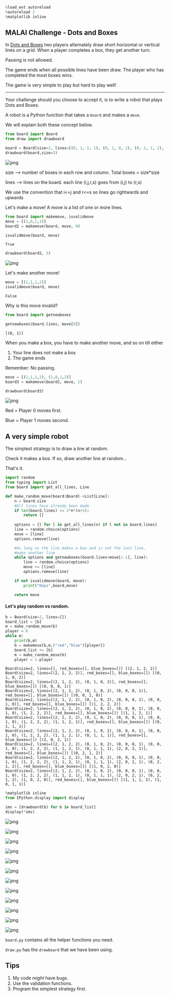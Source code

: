 ```python
%load_ext autoreload
%autoreload 2
%matplotlib inline
```

## MALAI Challenge - Dots and Boxes

In [Dots and Boxes](https://en.wikipedia.org/wiki/Dots_and_boxes) two players alternately draw short horizontal or vertical lines on a grid.
When a player completes a box, they get another turn. 

Passing is not allowed.

The game ends when all possible lines have been draw. The player who has completed
the most boxes wins.

The game is very simple to play but hard to play well!

---------

Your challenge should you choose to accept it, is to write a robot that plays Dots and Boxes.

A robot is a Python function that takes a `board` and makes a `move`.

We will explain both these concept below. 


```python
from board import Board
from draw import drawboard
```


```python
board = Board(size=2, lines=[(0, 1, 1, 1), (0, 1, 0, 2), (0, 2, 1, 2), (1, 2, 2, 2)], red_boxes=[], blue_boxes=[])
drawboard(board,size=3)
```




    
![png](Readme_files/Readme_4_0.png)
    



size  --> number of boxes in each row and column. Total boxes = size*size

lines --> lines on the board. each line (i,j,r,s) goes from (i,j) to (r,s)

We use the convention that i<=j and r<=s so lines go rightwards and upwards

Let's make a move! A move is a list of one or more lines.


```python
from board import makemove, isvalidmove
move = [(1,0,1,1)]
board2 = makemove(board, move, 0)
```


```python
isvalidmove(board, move)
```




    True




```python
drawboard(board2, 3)
```




    
![png](Readme_files/Readme_9_0.png)
    



Let's make another move!


```python
move = [(1,1,1,2)]
isvalidmove(board, move)
```




    False



Why is this move invalid?


```python
from board import getnewboxes

getnewboxes(board.lines, move[0])
```




    [(0, 1)]



When you make a box, you have to make another move, and so on till either 

1. Your line does not make a box
2. The game ends

Remember: No passing.


```python
move = [(1,1,1,2), (1,0,1,2)]
board3 = makemove(board2, move, 1)
```


```python
drawboard(board3)
```




    
![png](Readme_files/Readme_16_0.png)
    



Red = Player 0 moves first.

Blue = Player 1 moves second.

## A very simple robot

The simplest strategy is to draw a line at random.

Check it makes a box. If so, draw another line at random...

That's it.


```python
import random
from typing import List
from board import get_all_lines, Line

def make_random_move(board:Board)->List[Line]:
    n = board.size
    #All lines have already been made
    if len(board.lines) >= 2*n*(n+1):
        return []
    
    options = [l for l in get_all_lines(n) if l not in board.lines]
    line = random.choice(options)
    move = [line]
    options.remove(line)

    #As long as the line makes a box and is not the last line,
    #make another line
    while options and getnewboxes(board.lines+move[:-1], line):
        line = random.choice(options)
        move += [line]
        options.remove(line)

    if not isvalidmove(board, move):
        print("Oops",board,move)

    return move
```

#### Let's play random vs random. 


```python
b = Board(size=2, lines=[])
board_list = [b]
m = make_random_move(b)
player = 0
while m:
    print(b,m)
    b = makemove(b,m,("red","blue")[player])
    board_list += [b]
    m = make_random_move(b)
    player = 1-player
```

    Board(size=2, lines=[], red_boxes=[], blue_boxes=[]) [(2, 1, 2, 2)]
    Board(size=2, lines=[(2, 1, 2, 2)], red_boxes=[], blue_boxes=[]) [(0, 1, 0, 2)]
    Board(size=2, lines=[(2, 1, 2, 2), (0, 1, 0, 2)], red_boxes=[], blue_boxes=[]) [(0, 0, 0, 1)]
    Board(size=2, lines=[(2, 1, 2, 2), (0, 1, 0, 2), (0, 0, 0, 1)], red_boxes=[], blue_boxes=[]) [(0, 0, 1, 0)]
    Board(size=2, lines=[(2, 1, 2, 2), (0, 1, 0, 2), (0, 0, 0, 1), (0, 0, 1, 0)], red_boxes=[], blue_boxes=[]) [(1, 2, 2, 2)]
    Board(size=2, lines=[(2, 1, 2, 2), (0, 1, 0, 2), (0, 0, 0, 1), (0, 0, 1, 0), (1, 2, 2, 2)], red_boxes=[], blue_boxes=[]) [(1, 1, 2, 1)]
    Board(size=2, lines=[(2, 1, 2, 2), (0, 1, 0, 2), (0, 0, 0, 1), (0, 0, 1, 0), (1, 2, 2, 2), (1, 1, 2, 1)], red_boxes=[], blue_boxes=[]) [(0, 1, 1, 1)]
    Board(size=2, lines=[(2, 1, 2, 2), (0, 1, 0, 2), (0, 0, 0, 1), (0, 0, 1, 0), (1, 2, 2, 2), (1, 1, 2, 1), (0, 1, 1, 1)], red_boxes=[], blue_boxes=[]) [(2, 0, 2, 1)]
    Board(size=2, lines=[(2, 1, 2, 2), (0, 1, 0, 2), (0, 0, 0, 1), (0, 0, 1, 0), (1, 2, 2, 2), (1, 1, 2, 1), (0, 1, 1, 1), (2, 0, 2, 1)], red_boxes=[], blue_boxes=[]) [(0, 2, 1, 2)]
    Board(size=2, lines=[(2, 1, 2, 2), (0, 1, 0, 2), (0, 0, 0, 1), (0, 0, 1, 0), (1, 2, 2, 2), (1, 1, 2, 1), (0, 1, 1, 1), (2, 0, 2, 1), (0, 2, 1, 2)], red_boxes=[], blue_boxes=[]) [(1, 0, 2, 0)]
    Board(size=2, lines=[(2, 1, 2, 2), (0, 1, 0, 2), (0, 0, 0, 1), (0, 0, 1, 0), (1, 2, 2, 2), (1, 1, 2, 1), (0, 1, 1, 1), (2, 0, 2, 1), (0, 2, 1, 2), (1, 0, 2, 0)], red_boxes=[], blue_boxes=[]) [(1, 1, 1, 2), (1, 0, 1, 1)]



```python
%matplotlib inline
from IPython.display import display

ims = [drawboard(b) for b in board_list]
display(*ims)
```


    
![png](Readme_files/Readme_23_0.png)
    



    
![png](Readme_files/Readme_23_1.png)
    



    
![png](Readme_files/Readme_23_2.png)
    



    
![png](Readme_files/Readme_23_3.png)
    



    
![png](Readme_files/Readme_23_4.png)
    



    
![png](Readme_files/Readme_23_5.png)
    



    
![png](Readme_files/Readme_23_6.png)
    



    
![png](Readme_files/Readme_23_7.png)
    



    
![png](Readme_files/Readme_23_8.png)
    



    
![png](Readme_files/Readme_23_9.png)
    



    
![png](Readme_files/Readme_23_10.png)
    



    
![png](Readme_files/Readme_23_11.png)
    


`board.py` contains all the helper functions you need.

`draw.py` has the `drawboard` that we have been using.

## Tips

1. My code *might* have bugs.
2. Use the validation functions. 
3. Program the simplest strategy first. 
